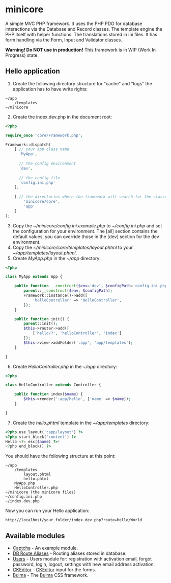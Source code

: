 # minicore
A simple MVC PHP framework. It uses the PHP PDO for database interactions via the Database and Record classes. The template engine the PHP itself with helper functions. The translations stored in ini files. It has form handling via the Form, Input and Validator classes.

**Warning! Do NOT use in production!**
This framework is in WIP (Work In Progress) state.

## Hello application
1) Create the following directory structure for "cache" and "logs" the application has to have write rights:
```
~/app
    /templates     
~/minicore
```
2) Create the index.dev.php in the document root: 
```php
<?php

require_once 'core/Framework.php';

Framework::dispatch(    
    [ // your app class name
      'MyApp', 
      
      // the config environment
      'dev',
      
      // the config file
      'config.ini.php' 
    ],
    
    [ // the directories where the framework will search for the classes recursively
        'minicore/core',
        'app'
    ] 
);
```
3) Copy the *~/minicore/config.ini.example.php* to *~/config.ini.php* and set the configuration for your environment. The [all] section contains the default values, you can override those in the [dev] section for the dev environment.
4) Copy the *~/minicore/core/templates/layout.phtml* to your *~/app/templates/layout.phtml*.
5) Create *MyApp.php* in the *~/app* directory:
```php
<?php

class MyApp extends App {

    public function __construct($env='dev', $configPath='config.ini.php') {
        parent::__construct($env, $configPath);
        Framework::instance()->add([
            'helloController' => 'HelloController',
        ]);
    }

    public function init() {
        parent::init();
        $this->router->add([
            ['hello/?', 'helloController', 'index']
        ]);
        $this->view->addFolder(':app', 'app/templates');
    }

}
```
6) Create *HelloController.php* in the *~/app* directory:
```php
<?php

class HelloController extends Controller {

    public function index($name) {
        $this->render(':app/hello', ['name' => $name]);
    }

}
```
7) Create the *hello.phtml* template in the *~/app/templates* directory:
```php
<?php use_layout(':app/layout') ?>
<?php start_block('content') ?>
Hello <?= esc($name) ?>!
<?php end_block() ?>
```
You should have the following structure at this point:
```
~/app
    /templates       
        layout.phtml
        hello.phtml
    MyApp.php
    HelloController.php
~/minicore (the minicore files)
~/config.ini.php
~/index.dev.php
```
Now you can run your Hello application:
```
http://localhost/your_folder/index.dev.php?route=hello/World
```
## Available modules

- [Captcha](https://github.com/goph-R/minicore-captcha) - An example module.
- [DB Route Aliases](https://github.com/goph-R/minicore-db-route-aliases) - Routing aliases stored in database.
- [Users](https://github.com/goph-R/minicore-users) - Users module for: registration with activation email, forgot password, login, logout, settings with new email address activation.
- [CKEditor](https://github.com/goph-R/minicore-ckeditor) - [CKEditor](https://ckeditor.com) input for the forms.
- [Bulma](https://github.com/goph-R/minicore-bulma) - The [Bulma](https://bulma.io) CSS framework.
 

